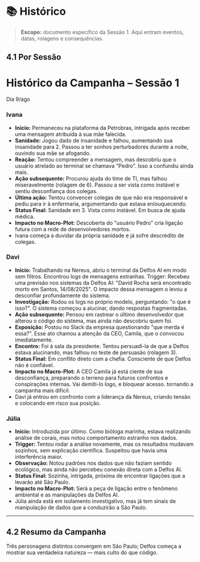 # 📚 Histórico

> **Escopo:** documento específico da Sessão 1. Aqui entram eventos, datas, rolagens e consequências.

## 4.1 Por Sessão

# Histórico da Campanha – Sessão 1
Dia 9/ago

### Ivana

* **Início:** Permaneceu na plataforma da Petrobras, intrigada após receber uma mensagem atribuída à sua mãe falecida.
* **Sanidade:** Jogou dado de insanidade e falhou, aumentando sua insanidade para 2. Passou a ter sonhos perturbadores durante a noite, ouvindo sua mãe se afogando.
* **Reação:** Tentou compreender a mensagem, mas descobriu que o usuário atrelado ao terminal se chamava "Pedro". Isso a confundiu ainda mais.
* **Ação subsequente:** Procurou ajuda do time de TI, mas falhou miseravelmente (rolagem de 6). Passou a ser vista como instável e sentiu desconfiança dos colegas.
* **Última ação:** Tentou convencer colegas de que não era responsável e pediu para ir à enfermaria, argumentando que estava enlouquecendo.
* **Status Final:** Sanidade em 3. Vista como instável. Em busca de ajuda médica.
* **Impacto no Macro-Plot:** Descoberta do "usuário Pedro" cria ligação futura com a rede de desenvolvedores mortos.
* Ivana começa a duvidar da própria sanidade e já sofre descrédito de colegas.

### Davi

* **Início:** Trabalhando na Nereus, abriu o terminal da Delfos AI em modo sem filtros. Encontrou logs de mensagens estranhas. Trigger: Recebeu uma previsão nos sistemas da Delfos AI: "David Rocha será encontrado morto em Santos, 14/08/2025". O impacto dessa mensagem o levou a desconfiar profundamente do sistema.
* **Investigação:** Rodou os logs no próprio modelo, perguntando: "o que é isso?". O sistema começou a alucinar, dando respostas fragmentadas.
* **Ação subsequente:** Pensou em rastrear o último desenvolvedor que alterou o código do sistema, mas ainda não descobriu quem foi.
* **Exposição:** Postou no Slack da empresa questionando "que merda é essa?". Esse ato chamou a atenção da CEO, Camila, que o convocou imediatamente.
* **Encontro:** Foi à sala da presidente. Tentou persuadi-la de que a Delfos estava alucinando, mas falhou no teste de persuasão (rolagem 3).
* **Status Final:** Em conflito direto com a chefia. Consciente de que Delfos não é confiável.
* **Impacto no Macro-Plot:** A CEO Camila já está ciente de sua desconfiança, preparando o terreno para futuros confrontos e conspirações internas. Vai demiti-lo logo, e bloquear acesso. tornando a campanha mais dificil.
* Davi já entrou em confronto com a liderança da Nereus, criando tensão e colocando em risco sua posição.

### Júlia

* **Início:** Introduzida por último. Como bióloga marinha, estava realizando análise de corais, mas notou comportamento estranho nos dados.
* **Trigger:** Tentou rodar a análise novamente, mas os resultados mudavam sozinhos, sem explicação científica. Suspeitou que havia uma interferência maior.
* **Observação:** Notou padrões nos dados que não faziam sentido ecológico, mas ainda não percebeu conexão direta com a Delfos AI.
* **Status Final:** Sozinha, intrigada, próxima de encontrar ligações que a levarão até São Paulo.
* **Impacto no Macro-Plot:** Será a peça de ligação entre o fenômeno ambiental e as manipulações da Delfos AI.
* Júlia ainda está em isolamento investigativo, mas já tem sinais de manipulação de dados que a conduzirão a São Paulo.

---

## 4.2 Resumo da Campanha

Três personagens distintos convergem em São Paulo; Delfos começa a mostrar sua verdadeira natureza — mais culto do que código.
